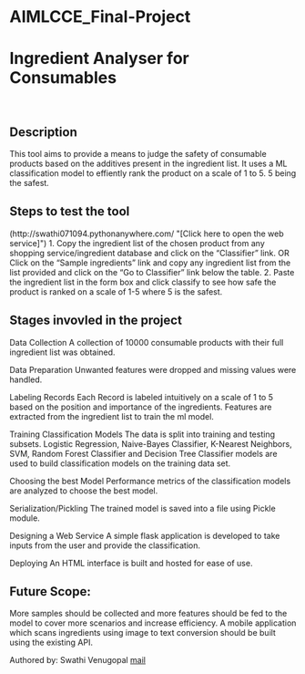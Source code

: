 # AIMLCCE_Final-Project
<h1>Ingredient Analyser
for Consumables</h1>
<br>
<h2>Description</h2>
This tool aims to provide a means to judge the safety of consumable products based on the additives present in the ingredient list.
It uses a ML classification model to effiently rank the product on a scale of 1 to 5. 5 being the safest.

<h2>Steps to test the tool</h2>
(http://swathi071094.pythonanywhere.com/ "[Click here to open the web service]")
1. Copy the ingredient list of the chosen product from any shopping service/ingredient database and click on the
“Classifier” link.
OR
Click on the “Sample ingredients” link and copy any ingredient list from the list provided and click on the “Go to Classifier”
link below the table.
2. Paste the ingredient list in the form box and click classify to see how safe the product is ranked on a scale of 1-5 where 5
is the safest.

<h2>Stages invovled in the project</h2>

Data Collection
A collection of 10000 consumable products with their full ingredient list was obtained.

Data Preparation
Unwanted features were dropped and missing values were handled.

Labeling Records
Each Record is labeled intuitively on a scale of 1 to 5 based on the position and importance of the ingredients. Features are extracted from the ingredient list to train the ml model.

Training Classification Models
The data is split into training and testing subsets. Logistic Regression, Naive-Bayes     Classifier, K-Nearest Neighbors, SVM, Random Forest Classifier and  Decision Tree Classifier models are used to build classification models on the training data set.

Choosing the best Model
Performance metrics of the classification models are analyzed to choose the best model.

Serialization/Pickling
The trained model is saved into a file using Pickle module.

Designing a Web Service
A simple flask application is developed to take inputs from the user and provide the  classification.

Deploying
An HTML interface is built and hosted for ease of use.

<h2>Future Scope:</h2>
More samples should be collected and more features should be fed to the model to cover more scenarios and increase efficiency.
A mobile application which scans ingredients using image to text conversion should be built using the existing API.

Authored by:
Swathi Venugopal
[mail](mailto:swa094@gmail.com "gmail")

